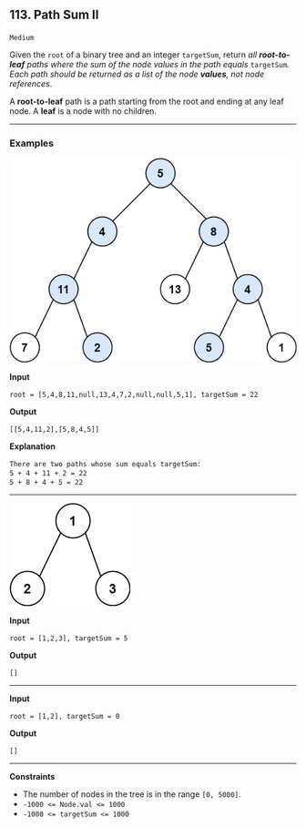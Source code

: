 ## 113. Path Sum II

`Medium`

Given the <code>root</code> of a binary tree and an integer <code>targetSum</code>, return <em>all <strong>root-to-leaf</strong> paths where the sum of the node values in the path equals </em><code>targetSum</code><em>. Each path should be returned as a list of the node <strong>values</strong>, not node references</em>.

A <strong>root-to-leaf</strong> path is a path starting from the root and ending at any leaf node. A <strong>leaf</strong> is a node with no children.

---

### Examples

![](pathsumii1.jpg)

**Input**
```
root = [5,4,8,11,null,13,4,7,2,null,null,5,1], targetSum = 22
```

**Output**
```
[[5,4,11,2],[5,8,4,5]]
```

**Explanation**
```
There are two paths whose sum equals targetSum:
5 + 4 + 11 + 2 = 22
5 + 8 + 4 + 5 = 22
```

---

![](pathsum2.jpg)

**Input**
```
root = [1,2,3], targetSum = 5
```

**Output**
```
[]
```

---

**Input**
```
root = [1,2], targetSum = 0
```

**Output**
```
[]
```

---

**Constraints**
<ul>
    <li>The number of nodes in the tree is in the range <code>[0, 5000]</code>.</li>
    <li><code>-1000 &lt;= Node.val &lt;= 1000</code></li>
    <li><code>-1000 &lt;= targetSum &lt;= 1000</code></li>
</ul>
